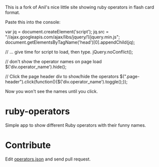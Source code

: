 This is a fork of Anil's nice little site showing ruby operators in flash card format. 

Paste this into the console:

var jq = document.createElement('script');
jq.src = "//ajax.googleapis.com/ajax/libs/jquery/1/jquery.min.js";
document.getElementsByTagName('head')[0].appendChild(jq);

// ... give time for script to load, then type.
jQuery.noConflict();

// don't show the operator names on page load
$('div.operator_name').hide();

// Click the page header div to show/hide the operators
$(".page-header").click(function(){$('div.operator_name').toggle();});


Now you won't see the names until you click.  


ruby-operators
==============
Simple app to show different Ruby operators with their funny names.


Contribute
==========
Edit [operators.json](https://github.com/anildigital/ruby-operators/blob/master/public/config/operators.json) and send pull request.
